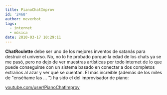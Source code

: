 ```yaml
---
title: PianoChatImprov
id: '2468'
author: neverbot
tags:
  - internet
  - música
date: 2010-03-17 10:29:11
---
```


**ChatRoulette** debe ser uno de los mejores inventos de satanás para destruir el universo. No, no lo he probado porque la edad de los chats ya se me pasó, pero no dejo de ver muestras artísticas por todo internet de lo que puede conseguirse con un sistema basado en conectar a dos completos extraños al azar y ver qué se cuentan. El más increíble (además de los miles de "enséñame las ... ") ha sido el del improvisador de piano:

[youtube.com/user/PianoChatImprov](http://www.youtube.com/user/PianoChatImprov)